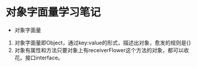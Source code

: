 # 对象字面量学习笔记
- 对象字面量

1. 对象字面量即Object，通过key:value的形式，描述出对象，愈发的规则是{}
2. 对象有属性和方法只要对象上有receiverFlower这个方法的对象，都可以收花。接口interface。 